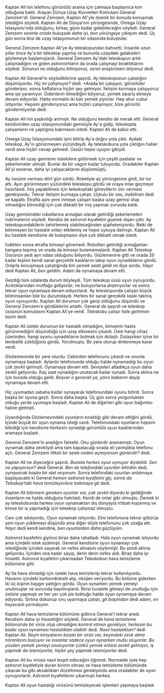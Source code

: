 Kaptan Ali'nin telefonu görüntülü arama için çalmaya başlayınca kim olduğuna baktı. Arayan Dünya
Uzay Kuvvetleri Komutanı General Zemzem'di. General Zemzem, Kaptan Ali'yle önemli bir konuda
konuşmak istediğini söyledi. Kaptan Ali de Dünya'nın yörüngesinde, Omega Uzay İstasyonu'nda
olduğunu, birkaç güne kadar gelebileceğini söyledi. General Zemzem *seninle orada buluşsak daha iyi,
ben yörüngeye çıkayım* dedi. Üç gün sonra ikisi de uzay istasyonunun bir odasında buluştular. 

General Zemzem Kaptan Ali'ye Ay teleskopundan bahsetti. İnsanlık uzun yıllar önce Ay'a bir teleskop
yapmış ve bununla uzaydaki galaksileri gözlemeye başlamışlardı. General Zemzem Ay'daki teleskopun
artık çalışmadığını ve giden astronomların da orada çalışmayı bıraktıklarını söyledi. *Sorunun ne
olduğunu bilmiyoruz, senin araştırmanı istiyoruz* dedi. 

Kaptan Ali General'in söylediklerine şaşırdı. Ay teleskopunun çalıştığını düşünüyordu. *Hiç mi
çalışmıyor?* dedi. *Arada bir çalışıyor, görüntüler gönderiyor, sonra haftalarca hiçbir şey
gelmiyor. İletişim kurmaya çalışıyoruz ama işe yaramıyor. Gidenlerin ölmediğini biliyoruz, yemek
sipariş etmeye devam ediyorlar. Hatta normalin iki katı yemek yiyorlar. Hep abur cubur istiyorlar.
Hepsini gönderiyoruz ama hiçbiri çalışmıyor, bize görüntü göndermiyorlar dedi. 

Kaptan Ali'nin şaşkınlığı artmıştı. Ne olduğunu kendisi de merak etti. General kendisinden uzay
istasyonundaki gemisiyle Ay'a gidip, teleskopta çalışanların ne yaptığına bakmasını istedi. Kaptan
Ali de kabul etti. 

Omega Uzay İstasyonundaki işini bitirip Ay'a doğru yola çıktı. Aydaki teleskop, Ay'ın görünmeyen
yüzündeydi. Ay teleskobuna yola çıktığını haber verdi ama hiçbir cevap gelmedi. Üssün hepsi uyuyor gibiydi. 

Kaptan Ali uzay gemisine üstekilere götürmek için çeşitli pastalar ve şekerlemeler almıştı. Bunlar da bir vagon kadar tutuyordu. Oradakiler Kaptan Ali'yi severse, daha iyi çalışacaklarını düşünmüştü. 

Ay üssüne varması dört gün sürdü. Roketiyle ay yörüngesine girdi, bir tur attı. Ayın görünmeyen yüzündeki teleskopu gördü ve oraya inişe geçmeye hazırlandı. İniş yapabilmesi için teleskoptaki görevlilerin izin vermesi gerekiyordu. Tekrar iletişim kurmaya çalıştı. Uykulu bir ses, *inebilirsin* dedi ve kapattı. Etrafta aynı yere inmeye çalışan başka uzay gemisi olup olmadığını bilmediği için çok dikkatli bir iniş yapmak zorunda kaldı. 

Uzay gemisindeki robotlarına armağan olarak getirdiği şekerlemeleri indirmelerini söyledi. Kendisi de astronot kıyafetini giyerek dışarı çıktı. Ay teleskopundakilerin zehirlenmiş olabileceğinden şüpheleniyordu. Belki de bilinmeyen bir hastalık onları etkilemiş ve hepsi uykuya dalmıştı. Kaptan Ali bu hastalık kendisine de bulaşmasın diye çok dikkatli olmak istedi. 

İndikten sonra etrafta kimseyi göremedi. Robotları getirdiği armağanları hangara taşımış ve orada da kimseyi bulamamışlardı. Kaptan Ali Teleskop Üssünün yedi ayrı odası olduğunu biliyordu. Gözlemevine gitti ve orada 20 kadar kişinin kendi sanal gerçeklik kasklarını takıp oyun oynadıklarını gördü. Onlarla konuşmaya çalıştığında biri *yemek saati geldi mi* diye sordu. *Hayır* dedi Kaptan Ali, *ben geldim.* Adam da oynamaya devam etti. 

Gezdiği tüm odalarda durum böyleydi. Tüm teleskop üssü oyun oynuyordu. Acıktıklarından mutfağa gidiyorlar, ne buluyorlarsa atıştırıyorlar ve sonra tekrar oyun oynamaya devam ediyorlardı. Ay teleskopunda çalışan büyük biliminsanları bile bu durumdaydı. Herkes bir sanal gerçeklik kaskı takmış oyun oynuyordu. Kaptan Ali durumun çok garip olduğunu düşündü ve General Zemzem'e gördüklerini anlattı. General de şaşırdı ve teleskop üssünün komutasını Kaptan Ali'ye verdi. *Teleskobu çalışır hale getirmen lazım* dedi.

Kaptan Ali üsteki durumun bir hastalık olmadığını, kimsenin hasta görünmediğini düşündüğü için uzay elbisesini çıkardı. Üste hangi cihaz üzerinden, hangi oyunu oynadıklarını bulmak için dolaştı. Dolaşırken içine bir tembellik çöktüğünü gördü. Yorulmuştu. Bir yere oturup dinlenmeye karar verdi. 

Gözlemevinde bir yere oturdu. Cebinden telefonunu çıkardı ve onunla oynamaya başladı. Aylardır telefonunda olduğu halde oynamadığı bu oyun çok zevkli gelmişti. Oynamaya devam etti. Seviyeleri atladıkça oyun daha zevkli geliyordu. Kaç saat oynadığını unutacak kadar oynadı. Sonra aklına ne için burada olduğu geldi. *Boşver o generali ya, yarın bakarım* deyip oynamaya devam etti. 

Hiç uyumadan sabaha kadar oynayarak telefonundaki oyunu bitirdi. Sonra başka bir oyuna geçti. Sonra daha başka. Üç gün sonra yorgunluktan olduğu yerde uyumaya başladı. Kaptan Ali de diğerleri gibi oyun bağımlısı haline gelmişti. 

Uyandığında Gözlemevindeki oyunların bıraktığı gibi devam ettiğini gördü. İçinde büyük bir oyun oynama isteği vardı. Telefonundaki oyunların hepsini bitirdiği için kendisine herkesin oynadığı görüntülü oyun kasklarından aramaya başladı. 

General Zemzem'in aradığını farketti. Onu günlerdir aramamıştı. Oyun oynamak daha zevkliydi ama tam kapatacağı sırada eli yanlışlıkla telefonu açtı. General Zemzem öfkeli bir sesle *neden açmıyorsun günlerdir?* dedi. 

Kaptan Ali ne diyeceğini şaşırdı. *Burada herkes oyun oynuyor* diyebildi. *Sen ne yapıyorsun?* dedi General. *Ben de telefondaki oyunları bitirdim* dedi, *oynayacak başka bir alet arıyorum.* Sonra telefondaki oyunları anlatmaya başlayacaktı ki General *hemen astronot kıyafetini giy, sonra da Teleskop'taki hava temizleyicilere bakmaya git* dedi. 

Kaptan Ali *bitirmem gereken oyunlar var, çok zevkli* diyordu ki geldiğinde insanların ne halde olduğunu hatırladı. Kendi de onlar gibi olmuştu. Demek ki ay teleskobunda herkes oyun oynamaktan dış dünyayla irtibatı koparmış ve kimse bir iş yapmadığı için teleskop çalışmaz olmuştu. 

Canı çok sıkılıyordu. Oyun oynamak istiyordu. Elini telefonuna tekrar götürüp yeni oyun yüklemeyi düşündü ama diğer eliyle telefonunu çok uzağa attı. *Hayır* dedi kendi kendine, *ben oyunlardan daha güçlüyüm.*

Astronot kıyafetini giyince biraz daha rahatladı. Hala oyun oynamak istiyordu ama içindeki istek azalmıştı. General kendisine oyun oynamayı çok istediğinde içinden sayarak on nefes almasını söylemişti. Bu şimdi aklına geliyordu. İçinden ona kadar sayıp, derin derin nefes aldı. Biraz daha iyi hissetti. Astronot kıyafetini çıkarmadan Teleskobun hava temizleme bölümüne gitti. 

Ay'da hava olmadığı için üsteki hava temizlenip tekrar kullanılıyordu. Havanın içindeki karbondioksiti alıp, oksijen veriyordu. Bu bölüme giderken iki üç kişinin baygın yattığını gördü. Oyun oynarken yemek yemeyi unutmuşlar ve sonunda bayılmışlardı. Birisi tuvalete gitmeyi de unuttuğu için üstüne yapmıştı ve her yer çok pis koktuğu halde oyun oynamaya devam ediyordu. Sırtına dokunup onu uyarmaya çalıştı, *git başımdan* dedi adam, *en heyecanlı yerindeyim.*

Kaptan Ali hava temizleme bölümüne gidince General'i tekrar aradı. Kendisini daha iyi hissettiğini söyledi. General de *hava temizleme bölümünde bir virüs olup olmadığını kontrol etmen gerekiyor, herkesin bu kadar oyun oynaması hastalıktan olabilir* dedi. *Nasıl hastalıktan?* dedi Kaptan Ali. *Beyin kimyalarını bozan bir virüs var, beyindeki zevk alma nöronlarını bozuyor ve insanlar sadece oyun oynarken mutlu oluyorlar. Bu yüzden yemek yemeyi unutuyorlar çünkü yemek onlara zevkli gelmiyor, iş yapmak da istemiyorlar, hiçbir şey yapmak istemiyorlar* dedi. 

Kaptan Ali bu virüsü nasıl tespit edeceğini öğrendi. Normalde üste hep astronot kıyafetiyle duran birinin olması ve hava temizleme bölümünde çıkacak bu gibi aksaklıkları düzeltmesi gerekiyordu ama oradakiler de oyun oynuyorlardı. Astronot kıyafetlerini çıkarmıştı herkes. 

Kaptan Ali oyun hastalığı virüsünü temizleyecek işlemleri yapmaya başladı. 
